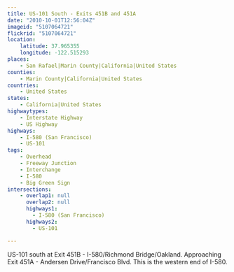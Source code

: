 ```yaml
---
title: US-101 South - Exits 451B and 451A
date: "2010-10-01T12:56:04Z"
imageid: "5107064721"
flickrid: "5107064721"
location:
    latitude: 37.965355
    longitude: -122.515293
places:
    - San Rafael|Marin County|California|United States
counties:
    - Marin County|California|United States
countries:
    - United States
states:
    - California|United States
highwaytypes:
    - Interstate Highway
    - US Highway
highways:
    - I-580 (San Francisco)
    - US-101
tags:
    - Overhead
    - Freeway Junction
    - Interchange
    - I-580
    - Big Green Sign
intersections:
    - overlap1: null
      overlap2: null
      highways1:
        - I-580 (San Francisco)
      highways2:
        - US-101

---
```

US-101 south at Exit 451B - I-580/Richmond Bridge/Oakland.  Approaching Exit 451A - Andersen Drive/Francisco Blvd.  This is the western end of I-580.